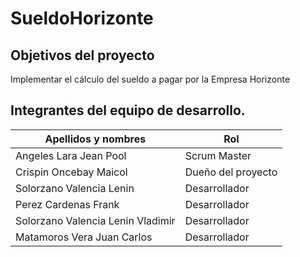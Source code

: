 # SueldoHorizonte
## Objetivos del proyecto
  Implementar el cálculo del sueldo a pagar por la Empresa Horizonte
## Integrantes del equipo de desarrollo.
  | Apellidos y nombres | Rol |
  | ------------------- | --- |
  | Angeles Lara Jean Pool | Scrum Master |
  | Crispin Oncebay Maicol | Dueño del proyecto |
  | Solorzano Valencia Lenin | Desarrollador |
  | Perez Cardenas Frank  | Desarrollador |
  | Solorzano Valencia Lenin Vladimir | Desarrollador |
  | Matamoros Vera Juan Carlos | Desarrollador |
  
